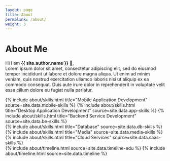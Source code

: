 ```yaml
---
layout: page
title: About
permalink: /about/
weight: 3
---
```


# **About Me**

Hi I am **{{ site.author.name }}** :wave:,<br>
Lorem ipsum dolor sit amet, consectetur adipiscing elit, sed do eiusmod tempor incididunt ut labore et dolore magna aliqua. Ut enim ad minim veniam, quis nostrud exercitation ullamco laboris nisi ut aliquip ex ea commodo consequat. Duis aute irure dolor in reprehenderit in voluptate velit esse cillum dolore eu fugiat nulla pariatur.

<div class="row">
{% include about/skills.html title="Mobile Application Development" source=site.data.mobile-skills %}
{% include about/skills.html title="Desktop Application Development" source=site.data.app-skills %}
{% include about/skills.html title="Backend Service Development" source=site.data.be-skills %}
</div>
<div class="row">
{% include about/skills.html title="Database" source=site.data.db-skills %}
{% include about/skills.html title="Media" source=site.data.media-skills %}
{% include about/skills.html title="Cloud Services" source=site.data.saas-skills %}
</div>

<div class="row">
{% include about/timeline.html source=site.data.timeline-edu %}
{% include about/timeline.html source=site.data.timeline %}
</div>
